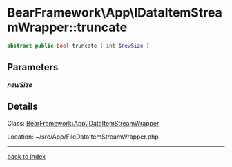 # BearFramework\App\IDataItemStreamWrapper::truncate

```php
abstract public bool truncate ( int $newSize )
```

## Parameters

##### newSize

## Details

Class: [BearFramework\App\IDataItemStreamWrapper](bearframework.app.idataitemstreamwrapper.class.md)

Location: ~/src/App/FileDataItemStreamWrapper.php

---

[back to index](index.md)

